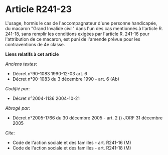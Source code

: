 # Article R241-23

L'usage, hormis le cas de l'accompagnateur d'une personne handicapée, du macaron "Grand Invalide civil" dans l'un des cas
mentionnés à l'article R. 241-18, sans remplir les conditions exigées par l'article R. 241-16 pour l'attribution de ce
macaron, est puni de l'amende prévue pour les contraventions de 4e classe.

**Liens relatifs à cet article**

_Anciens textes_:

  - Décret n°90-1083 1990-12-03 art. 6
  - Décret n°90-1083 du 3 décembre 1990 - art. 6 (Ab)

_Codifié par_:

  - Décret n°2004-1136 2004-10-21

_Abrogé par_:

  - Décret n°2005-1766 du 30 décembre 2005 - art. 2 () JORF 31 décembre 2005

_Cite_:

  - Code de l'action sociale et des familles - art. R241-16 (M)
  - Code de l'action sociale et des familles - art. R241-18 (M)

